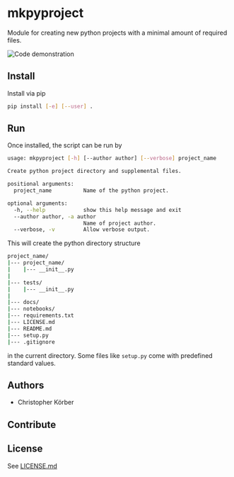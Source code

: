 # mkpyproject
Module for creating new python projects with a minimal amount of required files.

![Code demonstration](http://www.ckoerber.com/static/images/misc/mkpyproject-demo.gif)
## Install
Install via pip
```bash
pip install [-e] [--user] .
```

## Run
Once installed, the script can be run by
```bash
usage: mkpyproject [-h] [--author author] [--verbose] project_name

Create python project directory and supplemental files.

positional arguments:
  project_name          Name of the python project.

optional arguments:
  -h, --help            show this help message and exit
  --author author, -a author
                        Name of project author.
  --verbose, -v         Allow verbose output.
```
This will create the python directory structure
```bash
project_name/
|--- project_name/
|    |--- __init__.py
|
|--- tests/
|    |--- __init__.py
|
|--- docs/
|--- notebooks/
|--- requirements.txt
|--- LICENSE.md
|--- README.md
|--- setup.py
|--- .gitignore
```
in the current directory.
Some files like `setup.py` come with predefined standard values.

## Authors
* Christopher Körber

## Contribute

## License
See [LICENSE.md](LICENSE.md)
